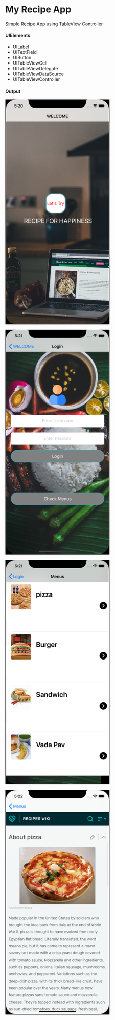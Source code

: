 # My Recipe App
 Simple Recipe App using TableView Controller


 #### UIElements
 
 - UILabel
 - UITextField
 - UIButton
 - UITableViewCell
 - UITableViewDelegate
 - UITableViewDataSource
 - UITableViewController


 #### Output
 
![](output/1.png)

![](output/2.png)

![](output/3.png)

![](output/4.png)


